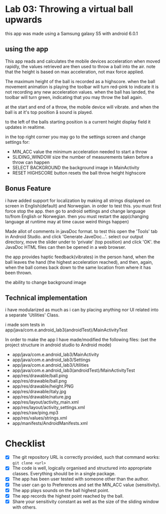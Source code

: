 # Lab 03: Throwing a virtual ball upwards

this app was made using a Samsung galaxy S5 with android 6.0.1

## using the app

This app reads and calculates the mobile devices acceleration when moved rapidly, the values
retrieved are then used to throw a ball into the air. note that the height is based on
max acceleration, not max force applied.

The maximum height of the ball is recorded as a highscore.
when the ball movement animation is playing the toolbar will turn red-pink to indicate it is
not recording any new acceleration values. when the ball has landed, the toolbar will turn
green, indicating that you may throw the ball again.

at the start and end of a throw, the mobile device will vibrate. and when the ball is at it's
top position å sound is played.

to the left of the balls starting position is a current height display field it updates in
realtime.

in the top right corner you may go to the settings screen and change settings for:
* MIN_ACC value the minimum acceleration needed to start a throw
* SLIDING_WINDOW size the number of measurements taken before a throw can happen
* SELECT BACKGROUND the background image in MainActivity
* RESET HIGHSCORE button resets the ball throw height highscore


## Bonus Feature

i have added support for localization by making all strings displayed on screen in
English(default) and Norwegian. in order to test this. you must first force stop the app. then go to 
android settings and change language to/from English or Norwegian. then you must restart the 
app(changing language at runtime may at time cause weird things happen)


Made allot of comments in javaDoc format. to test this open the 'Tools' tab in Android Studio. 
and click 'Generate JaveDoc...'. select our output directory, move the slider under to 
'private' (top position) and click 'OK'. the JavaDoc HTML files
can then be opened in a web browser. 


the app provides haptic feedback(vibrates) in the person hand, 
when the ball leaves the hand (the highest acceleration reached),
and then, again, when the ball comes back down to the same location 
from where it has been thrown.


the ability to change background image



## Technical implementation

i have modularized as much as i can by placing anything nor UI related into a 
separate 'Utilities' Class. 

i made som tests in app/java/com.e.android_lab3(androidTest)/MainActivityTest


In order to make the app I have made/modified the following files:
(set the project structure in android studio to Android mode)
* app/java/com.e.android_lab3/MainActivity
* app/java/com.e.android_lab3/Settings
* app/java/com.e.android_lab3/Utilities
* app/java/com.e.android_lab3(androidTest)/MainActivityTest
* app/res/drawable/ball.ping
* app/res/drawable/ball.png
* app/res/drawable/height.PNG
* app/res/drawable/italy.jpg
* app/res/drawable/nature.jpg
* app/res/layout/activity_main.xml
* app/res/layout/activity_settings.xml
* app/res/raw/ping.mp3
* app/res/values/strings.xml
* app/manifests/AndroidManifests.xml





# Checklist

* [x] The git repository URL is correctly provided, such that command works: `git clone <url> `
* [x] The code is well, logically organised and structured into appropriate classes. Everything should be in a single package.
* [x] The app has been user tested with someone other than the author. 
* [x] The user can go to Preferences and set the MIN_ACC value (sensitivity).
* [x] The app plays sounds on the ball highest point.
* [x] The app records the highest point reached by the ball.
* [x] Share your sensitivity constant as well as the size of the sliding window with others.
